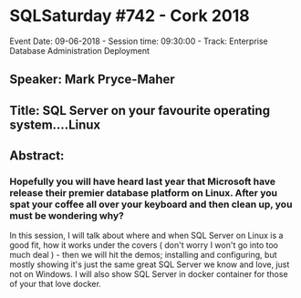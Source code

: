 # SQLSaturday #742 - Cork 2018
Event Date: 09-06-2018 - Session time: 09:30:00 - Track: Enterprise Database Administration  Deployment
## Speaker: Mark Pryce-Maher
## Title: SQL Server on your favourite operating system....Linux
## Abstract:
### Hopefully you will have heard last year that Microsoft have release their premier database platform on Linux. After you spat your coffee all over your keyboard and then clean up, you must be wondering why?

In this session, I will talk about where and when SQL Server on Linux is a good fit, how it works under the covers ( don't worry I won't go into too much deal ) - then we will hit the demos; installing and configuring, but mostly showing it's just the same great SQL Server we know and love, just not on Windows. I will also show SQL Server in docker container for those of your that love docker.
